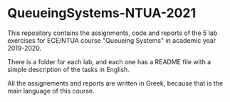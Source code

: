 # QueueingSystems-NTUA-2021

This repository contains the assignments, code and reports of the 5 lab exercises for ECE/NTUA course "Queueing Systems" in academic year 2019-2020.

There is a folder for each lab, and each one has a README file with a simple description of the tasks in English.

All the assignements and reports are written in Greek, because that is the main language of this course. 
